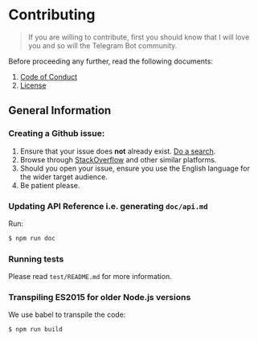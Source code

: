 # Contributing

> If you are willing to contribute, first you should know that
> I will love you and so will the Telegram Bot community.

Before proceeding any further, read the following documents:

1. [Code of Conduct][coc]
1. [License][license]

## General Information

### Creating a Github issue:

1. Ensure that your issue does **not** already exist. [Do a search](https://github.com/guru-node/guru-node/telegram-bot/issues).
2. Browse through [StackOverflow](https://stackoverflow.com/search?q=telegram+nodejs) and other similar platforms.
3. Should you open your issue, ensure you use the English language for
   the wider target audience.
4. Be patient please.


### Updating API Reference i.e. generating `doc/api.md`

Run:

```bash
$ npm run doc
```


### Running tests

Please read `test/README.md` for more information.


### Transpiling ES2015 for older Node.js versions

We use babel to transpile the code:

```bash
$ npm run build
```

[coc]:https://github.com/guru-node/guru-node/telegram-bot/blob/master/CODE_OF_CONDUCT.md
[license]:https://github.com/guru-node/guru-node/telegram-bot/blob/master/LICENSE.md
